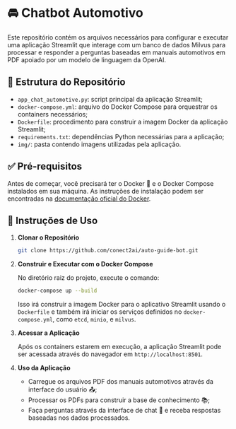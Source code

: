 # 🚘 Chatbot Automotivo

Este repositório contém os arquivos necessários para configurar e executar uma aplicação Streamlit que interage com um banco de dados Milvus para processar e responder a perguntas baseadas em manuais automotivos em PDF apoiado por um modelo de linguagem da OpenAI.

## 📁 Estrutura do Repositório

- `app_chat_automotive.py`: script principal da aplicação Streamlit;
- `docker-compose.yml`: arquivo do Docker Compose para orquestrar os containers necessários;
- `Dockerfile`: procedimento para construir a imagem Docker da aplicação Streamlit;
- `requirements.txt`: dependências Python necessárias para a aplicação;
- `img/`: pasta contendo imagens utilizadas pela aplicação.

## ✅ Pré-requisitos

Antes de começar, você precisará ter o Docker 🐳 e o Docker Compose instalados em sua máquina. As instruções de instalação podem ser encontradas na [documentação oficial do Docker](https://docs.docker.com/get-docker/).

## 🚀 Instruções de Uso

1. **Clonar o Repositório**

   ```bash
   git clone https://github.com/conect2ai/auto-guide-bot.git
   ```

2. **Construir e Executar com o Docker Compose**

   No diretório raiz do projeto, execute o comando:
   ```bash
   docker-compose up --build
   ```
   Isso irá construir a imagem Docker para o aplicativo Streamlit usando o `Dockerfile` e também irá iniciar os serviços definidos no `docker-compose.yml`, como `etcd`, `minio`, e `milvus`.

4. **Acessar a Aplicação**

   Após os containers estarem em execução, a aplicação Streamlit pode ser acessada através do navegador em `http://localhost:8501`.

5. **Uso da Aplicação**

   - Carregue os arquivos PDF dos manuais automotivos através da interface do usuário 📤;
   - Processar os PDFs para construir a base de conhecimento 📚;
   - Faça perguntas através da interface de chat 💬 e receba respostas baseadas nos dados processados.
